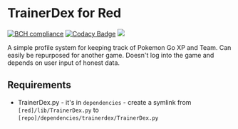# TrainerDex for Red
[![BCH compliance](https://bettercodehub.com/edge/badge/PokemonGoEastKent/red-trainergo?branch=master)](https://bettercodehub.com/) [![Codacy Badge](https://api.codacy.com/project/badge/Grade/f3a2a295376a4617afcdc11d7a9287b5)](https://www.codacy.com/app/github_108/red-trainerdex?utm_source=github.com&amp;utm_medium=referral&amp;utm_content=PokemonGoEastKent/red-trainerdex&amp;utm_campaign=Badge_Grade) [<img src="https://img.shields.io/badge/discord-py-blue.svg">](https://github.com/Rapptz/discord.py) 

A simple profile system for keeping track of Pokemon Go XP and Team. Can easily be repurposed for another game. Doesn't log into the game and depends on user input of honest data.

## Requirements
* TrainerDex.py - it's in `dependencies` - create a symlink from `[red]/lib/TrainerDex.py` to `[repo]/dependencies/trainerdex/TrainerDex.py`